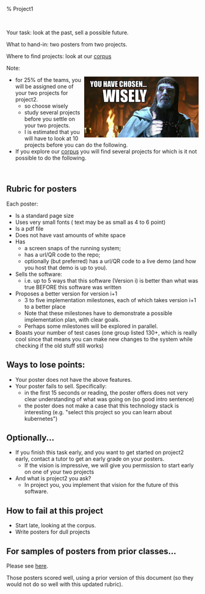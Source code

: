 % Project1

<br clear=all>

Your task: look at the past, sell a possible future.

What to hand-in: two posters from two projects.

Where to find projects: look at our 
[corpus](https://docs.google.com/spreadsheets/d/17AdVB6rGsKSf8Ut6gG5RD01IngOLjQvVxFdkSS76cYY/edit?usp=sharing)

Note:

<img src="img/choice.jpeg" align=right width=300>

- for 25% of the teams, you will be assigned one of your two projects for project2. 
  - so choose wisely
  - study several projects before you settle on your two projects.
  - I  is estimated that you will have to look at 10 projects before you can do the following.
- If you explore our [corpus](https://docs.google.com/spreadsheets/d/17AdVB6rGsKSf8Ut6gG5RD01IngOLjQvVxFdkSS76cYY/edit?usp=sharing) you will find several projects for which is it not
possible to do the following.

<br clear=both>

## Rubric for posters

Each poster:

- Is a standard page size
- Uses very small fonts ( text may be as small as 4 to 6 point)
- Is a pdf file
- Does  not have vast amounts of white space
- Has 
  - a screen snaps of the running system; 
  - has a  url/QR code to the repo; 
  - optionally (but preferred) has a url/QR code to a live demo (and how you host that demo is up to you).
- Sells the software:
  - i.e. up to  5  ways that this software (Version i) is better than what was true BEFORE this software was written
- Proposes a better version for version i+1
  - 3 to five implementation milestones, each of which  takes version i+1 to a better place
  - Note that these milestones have to demonstrate a possible implementation plan, with clear goals.
  - Perhaps some milestones will be explored in parallel.
- Boasts your number of test cases (one group listed 130+, which is really cool since that means you can  make new changes to the system while checking if the old stuff still works)

## Ways to lose points:

- Your poster does not have the above features.
- Your poster fails to sell. Specifically:
  - in the first 15 seconds or reading, the poster offers  does not  very clear understanding of what was going on (so good intro sentence)
  - the  poster does not  make a case that this technology stack is interesting (e.g. "select this project so you can
    learn about kubernetes")

## Optionally... 

- If you finish this task early, and you want to get started on project2 early, contact a tutor to get an early grade on your posters.
  - If the vision is impressive, we will give you permission to start early on one of your two projects
- And what is project2 you ask? 
  - In project you, you implement that vision for the future of this software.

## How to fail at this project

- Start late, looking at the corpus.
- Write posters for dull projects

## For samples of posters from prior classes...

Please see [here](https://docs.google.com/spreadsheets/d/1Bq7dsnf30TAz0b9a74aGBA-QYkZE_WAD1WMHkfpDEQs/edit?usp=sharing). 

Those posters scored well, using a prior version of this document 
(so they would not do so well with this updated rubric).
